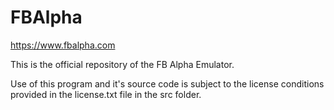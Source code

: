 # FBAlpha
https://www.fbalpha.com

This is the official repository of the FB Alpha Emulator.

Use of this program and it's source code is subject to the license conditions provided in the license.txt file in the src folder.
